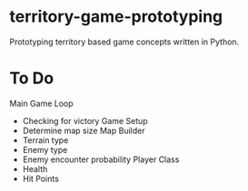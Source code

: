 # territory-game-prototyping
Prototyping territory based game concepts written in Python.

# To Do
Main Game Loop
  - Checking for victory
Game Setup
  - Determine map size
Map Builder
  - Terrain type
  - Enemy type
  - Enemy encounter probability
Player Class
  - Health
  - Hit Points
